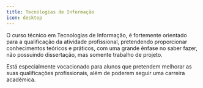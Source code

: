 ```yaml
---
title: Tecnologias de Informação
icon: desktop
---
```


O curso técnico em Tecnologias de Informação, é fortemente orientado para a qualificação da atividade profissional, pretendendo proporcionar conhecimentos teóricos e práticos, com uma grande ênfase no saber fazer, não possuindo dissertação, mas somente trabalho de projeto. 

Está especialmente vocacionado para alunos que pretendem melhorar as suas qualificações profissionais, além de poderem seguir uma carreira académica.